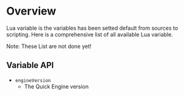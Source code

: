 # Overview
Lua variable is the variables has been setted default from sources to scripting. Here is a comprehensive list of all available Lua variable.

Note: These List are not done yet!

## Variable API
- `engineVersion`
    - The Quick Engine version